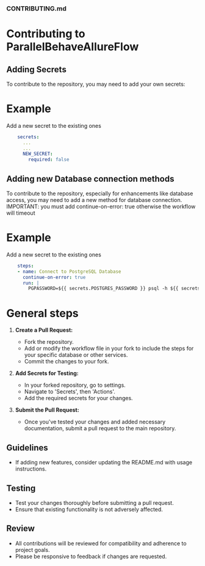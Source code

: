 ### CONTRIBUTING.md

# Contributing to ParallelBehaveAllureFlow

## Adding Secrets
To contribute to the repository, you may need to add your own secrets:

# Example
Add a new secret to the existing ones
```yaml
    secrets:
      ...
      ...
      NEW_SECRET:
        required: false
```

## Adding new Database connection methods
To contribute to the repository, especially for enhancements like database access, you may need to add a new method for
database connection.
IMPORTANT: you must add continue-on-error: true  otherwise the workflow will timeout

# Example
Add a new secret to the existing ones
```yaml
    steps:
    - name: Connect to PostgreSQL Database
      continue-on-error: true 
      run: |
        PGPASSWORD=${{ secrets.POSTGRES_PASSWORD }} psql -h ${{ secrets.POSTGRES_HOST }} -U ${{ secrets.POSTGRES_USER }} -d ${{ secrets.POSTGRES_DB }} -c "SELECT version();"
```

# General steps
1. **Create a Pull Request:**
   - Fork the repository.
   - Add or modify the workflow file in your fork to include the steps for your specific database or other services.
   - Commit the changes to your fork.

2. **Add Secrets for Testing:**
   - In your forked repository, go to settings.
   - Navigate to 'Secrets', then 'Actions'.
   - Add the required secrets for your changes.

3. **Submit the Pull Request:**
   - Once you've tested your changes and added necessary documentation, submit a pull request to the main repository.

## Guidelines
- If adding new features, consider updating the README.md with usage instructions.

## Testing
- Test your changes thoroughly before submitting a pull request.
- Ensure that existing functionality is not adversely affected.

## Review
- All contributions will be reviewed for compatibility and adherence to project goals.
- Please be responsive to feedback if changes are requested.
